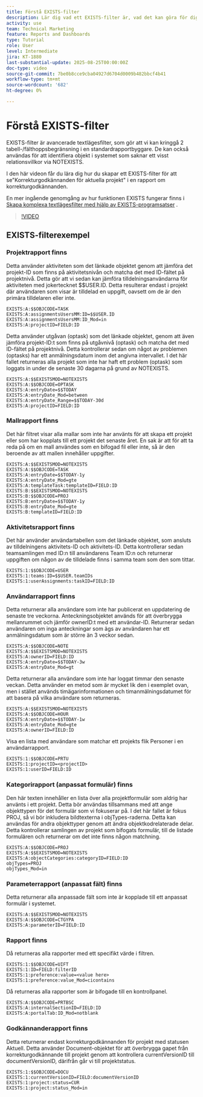```yaml
---
title: Förstå EXISTS-filter
description: Lär dig vad ett EXISTS-filter är, vad det kan göra för dig och hur du kan skapa ett från grunden. Dessutom finns det många användbara exempel på EXISTS-filter.
activity: use
team: Technical Marketing
feature: Reports and Dashboards
type: Tutorial
role: User
level: Intermediate
jira: KT-1880
last-substantial-update: 2025-08-25T00:00:00Z
doc-type: video
source-git-commit: 7be0b8cce9cba04927d6704d0009b482bbcf4b41
workflow-type: tm+mt
source-wordcount: '682'
ht-degree: 0%

---
```


# Förstå EXISTS-filter

EXISTS-filter är avancerade textlägesfilter, som gör att vi kan kringgå 2 tabell-/fälthoppsbegränsning i en standardrapportbyggare. De kan också användas för att identifiera objekt i systemet som saknar ett visst relationsvillkor via NOTEXISTS.

I den här videon får du lära dig hur du skapar ett EXISTS-filter för att se&quot;Korrekturgodkännanden för aktuella projekt&quot; i en rapport om korrekturgodkännanden.

En mer ingående genomgång av hur funktionen EXISTS fungerar finns i [Skapa komplexa textlägesfilter med hjälp av EXISTS-programsatser](https://experienceleague.adobe.com/en/docs/workfront/using/reporting/reports/text-mode/create-complex-text-mode-filters-using-exists-statements) .

>[!VIDEO](https://video.tv.adobe.com/v/3471181/?quality=12&learn=on&enablevpops)

## EXISTS-filterexempel

### Projektrapport finns

Detta använder aktiviteten som det länkade objektet genom att jämföra det projekt-ID som finns på aktivitetsnivån och matcha det med ID-fältet på projektnivå. Detta gör att vi sedan kan jämföra tilldelningsanvändarna för aktiviteten med jokertecknet $$USER.ID. Detta resulterar endast i projekt där användaren som visar är tilldelad en
uppgift, oavsett om de är den primära tilldelaren eller inte.

```
EXISTS:A:$$OBJCODE=TASK
EXISTS:A:assignmentsUsersMM:ID=$$USER.ID
EXISTS:A:assignmentsUsersMM:ID_Mod=in
EXISTS:A:projectID=FIELD:ID
```


Detta använder utgåvan (optask) som det länkade objektet, genom att även jämföra projekt-ID:t som finns på utgåvnivå (optask) och matcha det med ID-fältet på projektnivå. Detta kontrollerar sedan om något av problemen (optasks) har ett anmälningsdatum inom det angivna intervallet. I det här fallet returneras alla projekt som
inte har haft ett problem (optask) som loggats in under de senaste 30 dagarna på grund av NOTEXISTS.

```
EXISTS:A:$$EXISTSMOD=NOTEXISTS
EXISTS:A:$$OBJCODE=OPTASK
EXISTS:A:entryDate=$$TODAY
EXISTS:A:entryDate_Mod=between
EXISTS:A:entryDate_Range=$$TODAY-30d
EXISTS:A:projectID=FIELD:ID
```

### Mallrapport finns

Det här filtret visar alla mallar som inte har använts för att skapa ett projekt eller som har kopplats till ett projekt det senaste året. En sak är att för att ta reda på om en mall användes som en bifogad fil eller inte, så är den beroende av att mallen innehåller uppgifter.

```
EXISTS:A:$$EXISTSMOD=NOTEXISTS
EXISTS:A:$$OBJCODE=TASK
EXISTS:A:entryDate=$$TODAY-1y
EXISTS:A:entryDate_Mod=gte
EXISTS:A:templateTask:templateID=FIELD:ID
EXISTS:B:$$EXISTSMOD=NOTEXISTS
EXISTS:B:$$OBJCODE=PROJ
EXISTS:B:entryDate=$$TODAY-1y
EXISTS:B:entryDate_Mod=gte
EXISTS:B:templateID=FIELD:ID
```

### Aktivitetsrapport finns

Det här använder användartabellen som det länkade objektet, som ansluts av tilldelningens aktivitets-ID och aktivitets-ID. Detta kontrollerar sedan teamsamlingen med ID:n till användarens Team ID:n och returnerar uppgiften om någon av de tilldelade finns i samma team som den som tittar.

```
EXISTS:1:$$OBJCODE=USER
EXISTS:1:teams:ID=$$USER.teamIDs
EXISTS:1:userAssignments:taskID=FIELD:ID
```

### Användarrapport finns

Detta returnerar alla användare som inte har publicerat en uppdatering de senaste tre veckorna. Anteckningsobjektet används för att överbrygga mellanrummet och jämför ownerID:t med ett användar-ID. Returnerar sedan användaren om inga anteckningar som ägs av användaren har ett anmälningsdatum som är större än 3 veckor sedan.

```
EXISTS:A:$$OBJCODE=NOTE
EXISTS:A:$$EXISTSMOD=NOTEXISTS
EXISTS:A:ownerID=FIELD:ID
EXISTS:A:entryDate=$$TODAY-3w
EXISTS:A:entryDate_Mod=gt
```

Detta returnerar alla användare som inte har loggat timmar den senaste veckan. Detta använder en metod som är mycket lik den i exemplet ovan, men i stället används timägarinformationen och timanmälningsdatumet för att basera på vilka användare som returneras.

```
EXISTS:A:$$EXISTSMOD=NOTEXISTS
EXISTS:A:$$OBJCODE=HOUR
EXISTS:A:entryDate=$$TODAY-1w
EXISTS:A:entryDate_Mod=gte
EXISTS:A:ownerID=FIELD:ID
```

Visa en lista med användare som matchar ett projekts flik Personer i en användarrapport.

```
EXISTS:1:$$OBJCODE=PRTU
EXISTS:1:projectID=<projectID>
EXISTS:1:userID=FIELD:ID
```

### Kategorirapport (anpassat formulär) finns

Den här texten innehåller en lista över alla projektformulär som aldrig har använts i ett projekt. Detta bör användas tillsammans med att ange objekttypen för det formulär som vi fokuserar på. I det här fallet är fokus PROJ, så vi bör inkludera bildtexterna i objTypes-raderna. Detta kan användas
för andra objekttyper genom att ändra objektkodrelaterade delar. Detta kontrollerar samlingen av projekt som bifogats formulär, till de listade formulären och returnerar om det inte finns någon matchning.

```
EXISTS:A:$$OBJCODE=PROJ
EXISTS:A:$$EXISTSMOD=NOTEXISTS
EXISTS:A:objectCategories:categoryID=FIELD:ID
objTypes=PROJ
objTypes_Mod=in
```

### Parameterrapport (anpassat fält) finns

Detta returnerar alla anpassade fält som inte är kopplade till ett anpassat formulär i systemet.

```
EXISTS:A:$$EXISTSMOD=NOTEXISTS
EXISTS:A:$$OBJCODE=CTGYPA
EXISTS:A:parameterID=FIELD:ID
```

### Rapport finns

Då returneras alla rapporter med ett specifikt värde i filtren.

```
EXISTS:1:$$OBJCODE=UIFT
EXISTS:1:ID=FIELD:filterID
EXISTS:1:preference:value=<value here>
EXISTS:1:preference:value_Mod=cicontains
```

Då returneras alla rapporter som är bifogade till en kontrollpanel.

```
EXISTS:A:$$OBJCODE=PRTBSC
EXISTS:A:internalSectionID=FIELD:ID
EXISTS:A:portalTab:ID_Mod=notblank
```

### Godkännanderapport finns

Detta returnerar endast korrekturgodkännanden för projekt med statusen Aktuell. Detta använder Document-objektet för att överbrygga gapet från korrekturgodkännande till projekt genom att kontrollera currentVersionID till documentVersionID, därifrån går vi till projektstatus.

```
EXISTS:1:$$OBJCODE=DOCU
EXISTS:1:currentVersionID=FIELD:documentVersionID
EXISTS:1:project:status=CUR
EXISTS:1:project:status_Mod=in
```
